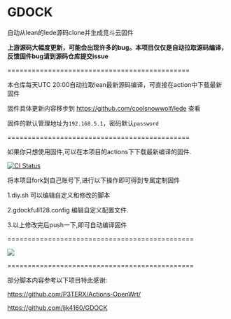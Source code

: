 # GDOCK
 自动从lean的lede源码clone并生成竞斗云固件 
 
 **上游源码大幅度更新，可能会出现许多的bug。本项目仅仅是自动拉取源码编译，反馈固件bug请到源码仓库提交issue**

=============================================

本仓库每天UTC 20:00自动拉取lean最新源码编译，可直接在action中下载最新固件

固件具体更新内容移步到 https://github.com/coolsnowwolf/lede 查看

固件的默认管理地址为`192.168.5.1`，密码默认`password`

=============================================

如果你只想使用固件,可以在本项目的actions下下载最新编译的固件.

[![CI Status](https://img.shields.io/github/workflow/status/Cathgao/GDOCK-Cath/Build%20G-DOCK?style=for-the-badge)](https://github.com/Cathgao/GDOCK-Cath/actions)

将本项目fork到自己账号下,进行以下操作即可得到专属定制固件

1.diy.sh
可以编辑自定义和修改的脚本

2.gdockfull128.config
编辑自定义配置文件.

3.以上修改完后push一下,即可自动编译固件

==============================================

![](/screenshots/r619ac.png)

==============================================

部分脚本内容参考以下项目特此感谢:

https://github.com/P3TERX/Actions-OpenWrt/

https://github.com/ljk4160/GDOCK
